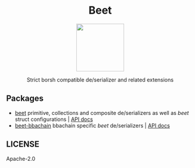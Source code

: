 <p align="center">
  <h1 align="center">Beet</h1>
  <p align="center">
    <img height="128" width="128" src="./assets/beet-logo.png">
  </p>
  <p align="center">Strict borsh compatible de/serializer and related extensions</p>
</p>

## Packages

- [beet](./beet) primitive, collections and composite de/serializers as well as _beet_ struct
  configurations | [API docs](https://bbachain.github.io/beet/docs/beet)
- [beet-bbachain](./beet-bbachain) bbachain specific _beet_ de/serializers | [API docs](https://bbachain.github.io/beet/docs/beet-bbachain)

## LICENSE

Apache-2.0
